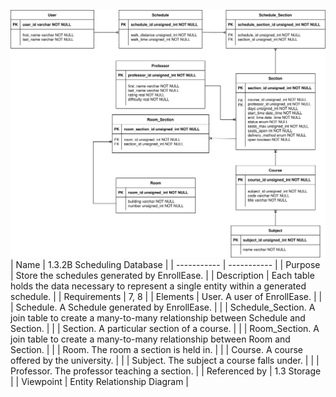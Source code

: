 ![1.3.2B Scheduling Database](TeamOneFiles/1.3.2B%20Scheduling%20Database.svg)
<br>
| Name | 1.3.2B Scheduling Database |
| ----------- | ----------- |
| Purpose | Store the schedules generated by EnrollEase. |
| Description | Each table holds the data necessary to represent a single entity within a generated schedule. |
| Requirements | 7, 8 |
| Elements | User. A user of EnrollEase. |
|  | Schedule. A Schedule generated by EnrollEase. |
|  | Schedule_Section. A join table to create a many-to-many relationship between Schedule and Section. |
|  | Section. A particular section of a course. |
|  | Room_Section. A join table to create a many-to-many relationship between Room and Section. |
|  | Room. The room a section is held in. |
|  | Course. A course offered by the university. |
|  | Subject. The subject a course falls under. |
|  | Professor. The professor teaching a section. |
| Referenced by | 1.3 Storage |
| Viewpoint | Entity Relationship Diagram |
